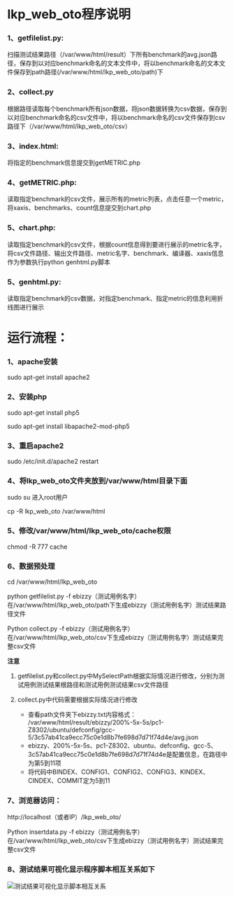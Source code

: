 # lkp_web_oto程序说明
### 1、getfilelist.py:
扫描测试结果路径（/var/www/html/result）下所有benchmark的avg.json路径，保存到以对应benchmark命名的文本文件中，将以benchmark命名的文本文件保存到path路径(/var/www/html/lkp_web_oto/path)下
### 2、collect.py
根据路径读取每个benchmark所有json数据，将json数据转换为csv数据，保存到以对应benchmark命名的csv文件中，将以benchmark命名的csv文件保存到csv路径下（/var/www/html/lkp_web_oto/csv）
### 3、index.html:
将指定的benchmark信息提交到getMETRIC.php
### 4、getMETRIC.php:
读取指定benchmark的csv文件，展示所有的metric列表，点击任意一个metric，将xaxis、benchmarks、count信息提交到chart.php
### 5、chart.php:
读取指定benchmark的csv文件，根据count信息得到要进行展示的metric名字，将csv文件路径、输出文件路径、metric名字、benchmark、编译器、xaxis信息作为参数执行python genhtml.py脚本
### 5、genhtml.py:
读取指定benchmark的csv数据，对指定benchmark、指定metric的信息利用折线图进行展示

# 运行流程：
### 1、apache安装
sudo apt-get install apache2
### 2、安装php
sudo apt-get install php5

sudo apt-get install libapache2-mod-php5
### 3、重启apache2
sudo /etc/init.d/apache2 restart
### 4、将lkp_web_oto文件夹放到/var/www/html目录下面
sudo su 进入root用户

cp -R lkp_web_oto /var/www/html
### 5、修改/var/www/html/lkp_web_oto/cache权限
chmod -R 777 cache 
### 6、数据预处理
cd /var/www/html/lkp_web_oto

python getfilelist.py -f ebizzy（测试用例名字）在/var/www/html/lkp_web_oto/path下生成ebizzy（测试用例名字）测试结果路径文件 
 
Python collect.py -f ebizzy（测试用例名字）在/var/www/html/lkp_web_oto/csv下生成ebizzy（测试用例名字）测试结果完整csv文件 

**注意**

1. getfilelist.py和collect.py中MySelectPath根据实际情况进行修改，分别为测试用例测试结果根路径和测试用例测试结果csv文件路径

1. collect.py中代码需要根据实际情况进行修改

    * 查看path文件夹下ebizzy.txt内容格式：
/var/www/html/result/ebizzy/200%-5x-5s/pc1-Z8302/ubuntu/defconfig/gcc-5/3c57ab41ca9ecc75c0e1d8b7fe698d7d71f74d4e/avg.json
    * ebizzy、200%-5x-5s、pc1-Z8302、ubuntu、defconfig、gcc-5、3c57ab41ca9ecc75c0e1d8b7fe698d7d71f74d4e是配置信息，在路径中为第5到11项
    * 将代码中BINDEX、CONFIG1、CONFIG2、CONFIG3、KINDEX、CINDEX、COMMIT定为5到11
    
### 7、浏览器访问：
http://localhost（或者IP）/lkp_web_oto/
 
Python insertdata.py -f ebizzy（测试用例名字）在/var/www/html/lkp_web_oto/csv下生成ebizzy（测试用例名字）测试结果完整csv文件 
### 8、测试结果可视化显示程序脚本相互关系如下
![测试结果可视化显示脚本相互关系](https://github.com/openthos/testing-analysis/blob/master/lkp_result_web/lkp_web_oto/image/script_relation.png )
